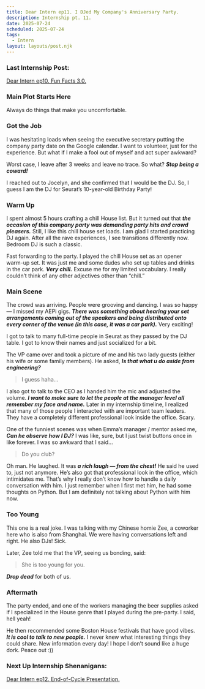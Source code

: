 ```yaml
---
title: Dear Intern ep11. I DJed My Company's Anniversary Party.
description: Internship pt. 11.
date: 2025-07-24
scheduled: 2025-07-24
tags:
  - Intern
layout: layouts/post.njk
---
```


<h3>Last Internship Post:</h3>
<a href="{{ '/posts/dearinternep10/' | url }}">Dear Intern ep10. Fun Facts 3.0.</a>

<h3>Main Plot Starts Here</h3>

Always do things that make you uncomfortable.

<h3>Got the Job</h3>

I was hesitating loads when seeing the executive secretary putting the company party date on the Google calendar. I want to volunteer, just for the experience. But what if I make a fool out of myself and act super awkward?

Worst case, I leave after 3 weeks and leave no trace. So what? ***Stop being a coward!***

I reached out to Jocelyn, and she confirmed that I would be the DJ. So, I guess I am the DJ for Seurat’s 10-year-old Birthday Party!

<h3>Warm Up</h3>

I spent almost 5 hours crafting a chill House list. But it turned out that ***the occasion of this company party was demanding party hits and crowd pleasers.*** Still, I like this chill house set loads. I am glad I started practicing DJ again. After all the rave experiences, I see transitions differently now. Bedroom DJ is such a classic.

Fast forwarding to the party. I played the chill House set as an opener warm-up set. It was just me and some dudes who set up tables and drinks in the car park. ***Very chill.*** Excuse me for my limited vocabulary. I really couldn’t think of any other adjectives other than “chill.”

<h3>Main Scene</h3>

The crowd was arriving. People were grooving and dancing. I was so happy — I missed my AEPi gigs. ***There was something about hearing your set arrangements coming out of the speakers and being distributed onto every corner of the venue (in this case, it was a car park).*** Very exciting!

I got to talk to many full-time people in Seurat as they passed by the DJ table. I got to know their names and just socialized for a bit.

The VP came over and took a picture of me and his two lady guests (either his wife or some family members). He asked, ***Is that what u do aside from engineering?***

>I guess haha…

I also got to talk to the CEO as I handed him the mic and adjusted the volume. ***I want to make sure to let the people at the manager level all remember my face and name.*** Later in my internship timeline, I realized that many of those people I interacted with are important team leaders. They have a completely different professional look inside the office. Scary.

One of the funniest scenes was when Emma’s manager / mentor asked me, ***Can he observe how I DJ?*** I was like, sure, but I just twist buttons once in like forever. I was so awkward that I said…

>Do you club?

Oh man. He laughed. It was ***a rich laugh — from the chest!*** He said he used to, just not anymore. He’s also got that professional look in the office, which intimidates me. That’s why I really don’t know how to handle a daily conversation with him. I just remember when I first met him, he had some thoughts on Python. But I am definitely not talking about Python with him now.

<h3>Too Young</h3>

This one is a real joke. I was talking with my Chinese homie Zee, a coworker here who is also from Shanghai. We were having conversations left and right. He also DJs! Sick.

Later, Zee told me that the VP, seeing us bonding, said:

>She is too young for you.

***Drop dead*** for both of us.

<h3>Aftermath</h3>

The party ended, and one of the workers managing the beer supplies asked if I specialized in the House genre that I played during the pre-party. I said, hell yeah!

He then recommended some Boston House festivals that have good vibes. ***It is cool to talk to new people.*** I never knew what interesting things they could share. New information every day! I hope I don’t sound like a huge dork. Peace out :))

<h3>Next Up Internship Shenanigans:</h3>
<a href="{{ '/posts/dearinternep12/' | url }}">Dear Intern ep12. End-of-Cycle Presentation.</a>

